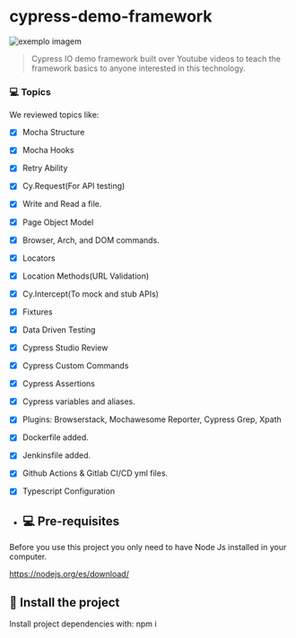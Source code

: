 # cypress-demo-framework

<img src="https://media-exp1.licdn.com/dms/image/C4E0BAQF1dg2KtKFdPg/company-logo_200_200/0/1626295436859?e=2159024400&v=beta&t=Ib_T9PXXQxkHRKnj3Oe65EKuR6EAh01IgAA6IGvU0FY" alt="exemplo imagem">

> Cypress IO demo framework built over Youtube videos to teach the framework basics to anyone interested in this technology.

### 💻 Topics

We reviewed topics like:

- [x] Mocha Structure
- [x] Mocha Hooks
- [x] Retry Ability
- [X] Cy.Request(For API testing)
- [X] Write and Read a file.
- [X] Page Object Model
- [X] Browser, Arch, and DOM commands.
- [X] Locators
- [X] Location Methods(URL Validation)
- [X] Cy.Intercept(To mock and stub APIs)
- [X] Fixtures
- [X] Data Driven Testing
- [X] Cypress Studio Review
- [X] Cypress Custom Commands
- [X] Cypress Assertions
- [X] Cypress variables and aliases.
- [X] Plugins: Browserstack, Mochawesome Reporter, Cypress Grep, Xpath
- [X] Dockerfile added.
- [X] Jenkinsfile added.
- [X] Github Actions & Gitlab CI/CD yml files.
- [X] Typescript Configuration

 
- ## 💻 Pre-requisites

Before you use this project you only need to have Node Js installed in your computer.

https://nodejs.org/es/download/

## 🚀 Install the project

Install project dependencies with: npm i 
